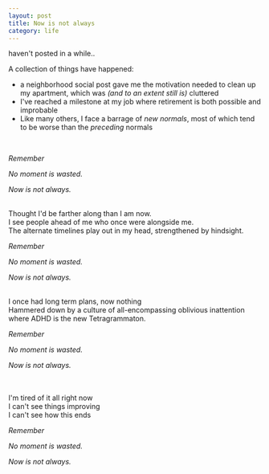 ```yaml
---
layout: post
title: Now is not always
category: life
---
```


haven't posted in a while.. 

A collection of things have happened:
<br>
* a neighborhood social post gave me the motivation needed to clean up my apartment, which was  *(and to an extent still is)* cluttered
* I've reached a milestone at my job where retirement is both possible and improbable
* Like many others, I face a barrage of *new normals*, most of which tend to be worse than the *preceding* normals
<br>

*Remember*

*No moment is wasted.*

*Now is not always.*

<br>
Thought I'd be farther along than I am now.<br>
I see people ahead of me who once were alongside me.<br>
The alternate timelines play out in my head, strengthened by hindsight. 
<br>

*Remember*

*No moment is wasted.*

*Now is not always.*


<br>
I once had long term plans, now nothing<br>
Hammered down by  a culture of all-encompassing oblivious inattention <br>
where ADHD is the new Tetragrammaton.
<br>

*Remember*

*No moment is wasted.*

*Now is not always.*


<br>
<br>
I'm tired of it all right now <br>
I can't see things improving <br>
I can't see how this ends
<br>

*Remember*

*No moment is wasted.*

*Now is not always.*

<!--stackedit_data:
eyJoaXN0b3J5IjpbMTUwNzE2NzQwNiwxMjUzNTI0MTAsLTY5MD
M1NjkwLC0xNDg3NjY1MjQ0LDE5MjIxODc3OF19
-->
